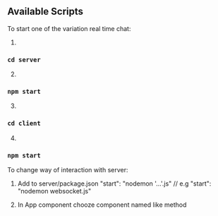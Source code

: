 ## Available Scripts

To start one of the variation real time chat:

1)
### `cd server`
2) 
### `npm start`
3)
### `cd client`
4) 
### `npm start`


To change way of interaction with server:

1) Add to server/package.json "start": "nodemon '...'.js" // e.g "start": "nodemon websocket.js"

2) In App component chooze component named like method